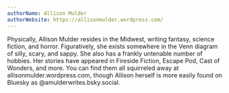 ```yaml
---
authorName: Allison Mulder
authorWebsite: https://allisonmulder.wordpress.com/
---
```

Physically, Allison Mulder resides in the Midwest, writing fantasy, science fiction, and horror. Figuratively, she exists somewhere in the Venn diagram of silly, scary, and sappy. She also has a frankly untenable number of hobbies. Her stories have appeared in Fireside Fiction, Escape Pod, Cast of Wonders, and more. You can find them all squirreled away at allisonmulder.wordpress.com, though Allison herself is more easily found on Bluesky as @amulderwrites.bsky.social.
